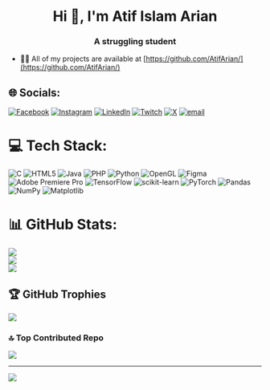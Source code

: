 <h1 align="center">Hi 👋, I'm Atif Islam Arian</h1>
<h3 align="center">A struggling student</h3>

- 👨‍💻 All of my projects are available at [https://github.com/AtifArian/](https://github.com/AtifArian/)

## 🌐 Socials:
[![Facebook](https://img.shields.io/badge/Facebook-%231877F2.svg?logo=Facebook&logoColor=white)](https://facebook.com/arian.r15) [![Instagram](https://img.shields.io/badge/Instagram-%23E4405F.svg?logo=Instagram&logoColor=white)](https://instagram.com/_at1f_) [![LinkedIn](https://img.shields.io/badge/LinkedIn-%230077B5.svg?logo=linkedin&logoColor=white)](https://linkedin.com/in/at1f) [![Twitch](https://img.shields.io/badge/Twitch-%239146FF.svg?logo=Twitch&logoColor=white)](https://twitch.tv/AT1F_) [![X](https://img.shields.io/badge/X-black.svg?logo=X&logoColor=white)](https://x.com/at1f007) [![email](https://img.shields.io/badge/Email-D14836?logo=gmail&logoColor=white)](mailto:atif.arian007@gmail.com) 

# 💻 Tech Stack:
![C](https://img.shields.io/badge/c-%2300599C.svg?style=for-the-badge&logo=c&logoColor=white) ![HTML5](https://img.shields.io/badge/html5-%23E34F26.svg?style=for-the-badge&logo=html5&logoColor=white) ![Java](https://img.shields.io/badge/java-%23ED8B00.svg?style=for-the-badge&logo=openjdk&logoColor=white) ![PHP](https://img.shields.io/badge/php-%23777BB4.svg?style=for-the-badge&logo=php&logoColor=white) ![Python](https://img.shields.io/badge/python-3670A0?style=for-the-badge&logo=python&logoColor=ffdd54) ![OpenGL](https://img.shields.io/badge/OpenGL-%23FFFFFF.svg?style=for-the-badge&logo=opengl) ![Figma](https://img.shields.io/badge/figma-%23F24E1E.svg?style=for-the-badge&logo=figma&logoColor=white) ![Adobe Premiere Pro](https://img.shields.io/badge/Adobe%20Premiere%20Pro-9999FF.svg?style=for-the-badge&logo=Adobe%20Premiere%20Pro&logoColor=white) ![TensorFlow](https://img.shields.io/badge/TensorFlow-%23FF6F00.svg?style=for-the-badge&logo=TensorFlow&logoColor=white) ![scikit-learn](https://img.shields.io/badge/scikit--learn-%23F7931E.svg?style=for-the-badge&logo=scikit-learn&logoColor=white) ![PyTorch](https://img.shields.io/badge/PyTorch-%23EE4C2C.svg?style=for-the-badge&logo=PyTorch&logoColor=white) ![Pandas](https://img.shields.io/badge/pandas-%23150458.svg?style=for-the-badge&logo=pandas&logoColor=white) ![NumPy](https://img.shields.io/badge/numpy-%23013243.svg?style=for-the-badge&logo=numpy&logoColor=white) ![Matplotlib](https://img.shields.io/badge/Matplotlib-%23ffffff.svg?style=for-the-badge&logo=Matplotlib&logoColor=black)
# 📊 GitHub Stats:
![](https://github-readme-stats.vercel.app/api?username=AtifArian&theme=aura&hide_border=false&include_all_commits=false&count_private=false)<br/>
![](https://nirzak-streak-stats.vercel.app/?user=AtifArian&theme=aura&hide_border=false)<br/>
![](https://github-readme-stats.vercel.app/api/top-langs/?username=AtifArian&theme=aura&hide_border=false&include_all_commits=false&count_private=false&layout=compact)

## 🏆 GitHub Trophies
![](https://github-profile-trophy.vercel.app/?username=AtifArian&theme=aura&no-frame=false&no-bg=true&margin-w=4)

### 🔝 Top Contributed Repo
![](https://github-contributor-stats.vercel.app/api?username=AtifArian&limit=5&theme=aura&combine_all_yearly_contributions=true)

---
[![](https://visitcount.itsvg.in/api?id=AtifArian&icon=0&color=0)](https://visitcount.itsvg.in)

<!-- Proudly created with GPRM ( https://gprm.itsvg.in ) -->
